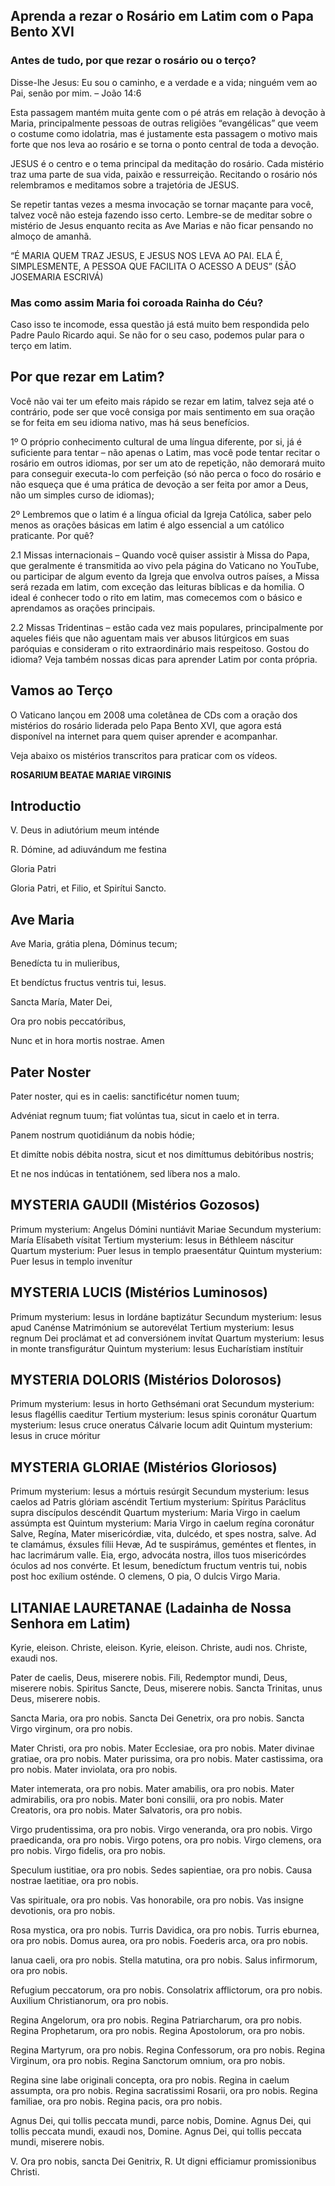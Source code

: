 ## Aprenda a rezar o Rosário em Latim com o Papa Bento XVI

### Antes de tudo, por que rezar o rosário ou o terço?

Disse-lhe Jesus: Eu sou o caminho, e a verdade e a vida; ninguém vem ao Pai, senão por mim. – João 14:6

Esta passagem mantém muita gente com o pé atrás em relação à devoção à Maria, principalmente pessoas de outras religiões “evangélicas” que veem o costume como idolatria, mas é justamente esta passagem o motivo mais forte que nos leva ao rosário e se torna o ponto central de toda a devoção.

JESUS é o centro e o tema principal da meditação do rosário. Cada mistério traz uma parte de sua vida, paixão e ressurreição. Recitando o rosário nós relembramos e meditamos sobre a trajetória de JESUS.

Se repetir tantas vezes a mesma invocação se tornar maçante para você, talvez você não esteja fazendo isso certo. Lembre-se de meditar sobre o mistério de Jesus enquanto recita as Ave Marias e não ficar pensando no almoço de amanhã.

“É MARIA QUEM TRAZ JESUS, E JESUS NOS LEVA AO PAI. ELA É, SIMPLESMENTE, A PESSOA QUE FACILITA O ACESSO A DEUS” (SÃO JOSEMARIA ESCRIVÁ)

### Mas como assim Maria foi coroada Rainha do Céu?

Caso isso te incomode, essa questão já está muito bem respondida pelo Padre Paulo Ricardo aqui. Se não for o seu caso, podemos pular para o terço em latim.

## Por que rezar em Latim?

Você não vai ter um efeito mais rápido se rezar em latim, talvez seja até o contrário, pode ser que você consiga por mais sentimento em sua oração se for feita em seu idioma nativo, mas há seus benefícios.

1º O próprio conhecimento cultural de uma língua diferente, por si, já é suficiente para tentar – não apenas o Latim, mas você pode tentar recitar o rosário em outros idiomas, por ser um ato de repetição, não demorará muito para conseguir executa-lo com perfeição (só não perca o foco do rosário e não esqueça que é uma prática de devoção a ser feita por amor a Deus, não um simples curso de idiomas);

2º Lembremos que o latim é a língua oficial da Igreja Católica, saber pelo menos as orações básicas em latim é algo essencial a um católico praticante. Por quê?

2.1 Missas internacionais – Quando você quiser assistir à Missa do Papa, que geralmente é transmitida ao vivo pela página do Vaticano no YouTube, ou participar de algum evento da Igreja que envolva outros países, a Missa será rezada em latim, com exceção das leituras bíblicas e da homilia. O ideal é conhecer todo o rito em latim, mas comecemos com o básico e aprendamos as orações principais.

2.2 Missas Tridentinas – estão cada vez mais populares, principalmente por aqueles fiéis que não aguentam mais ver abusos litúrgicos em suas paróquias e consideram o rito extraordinário mais respeitoso.
Gostou do idioma? Veja também nossas dicas para aprender Latim por conta própria.

## Vamos ao Terço

O Vaticano lançou em 2008 uma coletânea de CDs com a oração dos mistérios do rosário liderada pelo Papa Bento XVI, que agora está disponível na internet para quem quiser aprender e acompanhar.

Veja abaixo os mistérios transcritos para praticar com os vídeos.

**ROSARIUM BEATAE MARIAE VIRGINIS**

## Introductio

V. Deus in adiutórium meum inténde

R. Dómine, ad adiuvándum me festina

Gloria Patri

Gloria Patri, et Filio, et Spirítui Sancto.

## Ave Maria

Ave Maria, grátia plena, Dóminus tecum;

Benedícta tu in mulieribus,

Et bendíctus fructus ventris tui, Iesus.

Sancta María, Mater Dei,

Ora pro nobis peccatóribus,

Nunc et in hora mortis nostrae. Amen

## Pater Noster

Pater noster, qui es in caelis: sanctificétur nomen tuum;

Advéniat regnum tuum; fiat volúntas tua, sicut in caelo et in terra.

Panem nostrum quotidiánum da nobis hódie;

Et dimítte nobis débita nostra, sicut et nos dimíttumus debitóribus nostris;

Et ne nos indúcas in tentatiónem, sed líbera nos a malo.

## MYSTERIA GAUDII (Mistérios Gozosos)

Primum mysterium: Angelus Dómini nuntiávit Mariae
Secundum mysterium: María Elísabeth vísitat
Tertium mysterium: Iesus in Béthleem náscitur
Quartum mysterium: Puer Iesus in templo praesentátur
Quintum mysterium: Puer Iesus in templo invenítur

## MYSTERIA LUCIS (Mistérios Luminosos)

Primum mysterium: Iesus in Iordáne baptizátur
Secundum mysterium: Iesus apud Canénse Matrimónium se autorevélat
Tertium mysterium: Iesus regnum Dei proclámat et ad conversiónem invítat
Quartum mysterium: Iesus in monte transfigurátur
Quintum mysterium: Iesus Eucharístiam instítuir

## MYSTERIA DOLORIS (Mistérios Dolorosos)

Primum mysterium: Iesus in horto Gethsémani orat
Secundum mysterium: Iesus flagéllis caeditur
Tertium mysterium: Iesus spinis coronátur
Quartum mysterium: Iesus cruce oneratus Cálvarie locum adit
Quintum mysterium: Iesus in cruce móritur

## MYSTERIA GLORIAE (Mistérios Gloriosos)

Primum mysterium: Iesus a mórtuis resúrgit
Secundum mysterium: Iesus caelos ad Patris glóriam ascéndit
Tertium mysterium: Spíritus Paráclitus supra discípulos descéndit
Quartum mysterium: Maria Virgo in caelum assúmpta est
Quintum mysterium: Maria Virgo in caelum regína coronátur
Salve, Regína,
Mater misericórdiæ, vita, dulcédo, et spes nostra, salve. Ad te clamámus, éxsules fílii Hevæ, Ad te suspirámus, geméntes et flentes, in hac lacrimárum valle. Eia, ergo, advocáta nostra, illos tuos misericórdes óculos ad nos convérte. Et Iesum, benedíctum fructum ventris tui, nobis post hoc exílium osténde. O clemens, O pia, O dulcis Virgo Maria.

## LITANIAE LAURETANAE (Ladainha de Nossa Senhora em Latim)

Kyrie, eleison. Christe, eleison. Kyrie, eleison. Christe, audi nos. Christe, exaudi nos.

Pater de caelis, Deus, miserere nobis. Fili, Redemptor mundi, Deus, miserere nobis. Spiritus Sancte, Deus, miserere nobis. Sancta Trinitas, unus Deus, miserere nobis.

Sancta Maria, ora pro nobis. Sancta Dei Genetrix, ora pro nobis. Sancta Virgo virginum, ora pro nobis.

Mater Christi, ora pro nobis. Mater Ecclesiae, ora pro nobis. Mater divinae gratiae, ora pro nobis. Mater purissima, ora pro nobis. Mater castissima, ora pro nobis. Mater inviolata, ora pro nobis.

Mater intemerata, ora pro nobis. Mater amabilis, ora pro nobis. Mater admirabilis, ora pro nobis. Mater boni consilii, ora pro nobis. Mater Creatoris, ora pro nobis. Mater Salvatoris, ora pro nobis.

Virgo prudentissima, ora pro nobis. Virgo veneranda, ora pro nobis. Virgo praedicanda, ora pro nobis. Virgo potens, ora pro nobis. Virgo clemens, ora pro nobis. Virgo fidelis, ora pro nobis.

Speculum iustitiae, ora pro nobis. Sedes sapientiae, ora pro nobis. Causa nostrae laetitiae, ora pro nobis.

Vas spirituale, ora pro nobis. Vas honorabile, ora pro nobis. Vas insigne devotionis, ora pro nobis.

Rosa mystica, ora pro nobis. Turris Davidica, ora pro nobis. Turris eburnea, ora pro nobis. Domus aurea, ora pro nobis. Foederis arca, ora pro nobis.

Ianua caeli, ora pro nobis. Stella matutina, ora pro nobis. Salus infirmorum, ora pro nobis.

Refugium peccatorum, ora pro nobis. Consolatrix afflictorum, ora pro nobis. Auxilium Christianorum, ora pro nobis.

Regina Angelorum, ora pro nobis. Regina Patriarcharum, ora pro nobis. Regina Prophetarum, ora pro nobis. Regina Apostolorum, ora pro nobis.

Regina Martyrum, ora pro nobis. Regina Confessorum, ora pro nobis. Regina Virginum, ora pro nobis. Regina Sanctorum omnium, ora pro nobis.

Regina sine labe originali concepta, ora pro nobis. Regina in caelum assumpta, ora pro nobis. Regina sacratissimi Rosarii, ora pro nobis. Regina familiae, ora pro nobis. Regina pacis, ora pro nobis.

Agnus Dei, qui tollis peccata mundi, parce nobis, Domine. Agnus Dei, qui tollis peccata mundi, exaudi nos, Domine. Agnus Dei, qui tollis peccata mundi, miserere nobis.

V. Ora pro nobis, sancta Dei Genitrix, R. Ut digni efficiamur promissionibus Christi.